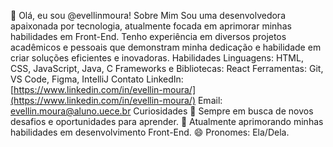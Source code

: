 👋 Olá, eu sou @evellinmoura!
Sobre Mim
Sou uma desenvolvedora apaixonada por tecnologia, atualmente focada em aprimorar minhas habilidades em Front-End. Tenho experiência em diversos projetos acadêmicos e pessoais que demonstram minha dedicação e habilidade em criar soluções eficientes e inovadoras.
Habilidades
Linguagens: HTML, CSS, JavaScript, Java, C
Frameworks e Bibliotecas: React
Ferramentas: Git, VS Code, Figma, IntelliJ
Contato
LinkedIn: [https://www.linkedin.com/in/evellin-moura/](https://www.linkedin.com/in/evellin-moura/)
Email: evellin.moura@aluno.uece.br
Curiosidades
👀 Sempre em busca de novos desafios e oportunidades para aprender.
🌱 Atualmente aprimorando minhas habilidades em desenvolvimento Front-End.
😄 Pronomes: Ela/Dela.
